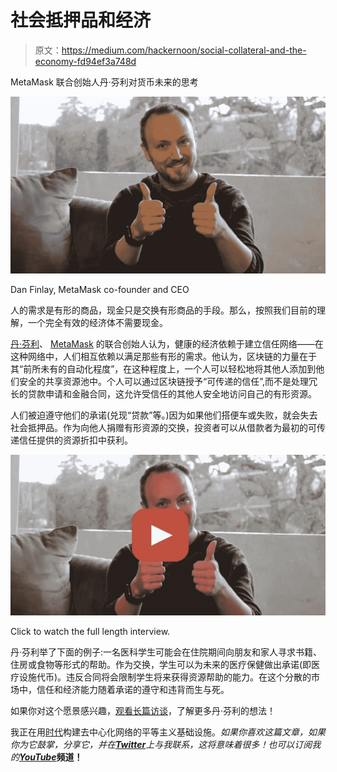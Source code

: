 # 社会抵押品和经济

> 原文：<https://medium.com/hackernoon/social-collateral-and-the-economy-fd94ef3a748d>

MetaMask 联合创始人丹·芬利对货币未来的思考

![](img/24c4156027575b033cc98a5b947a2797.png)

Dan Finlay, MetaMask co-founder and CEO

人的需求是有形的商品，现金只是交换有形商品的手段。那么，按照我们目前的理解，一个完全有效的经济体不需要现金。

[丹·芬利](https://twitter.com/danfinlay)、 [MetaMask](https://metamask.io/) 的联合创始人认为，健康的经济依赖于建立信任网络——在这种网络中，人们相互依赖以满足那些有形的需求。他认为，区块链的力量在于其“前所未有的自动化程度”，在这种程度上，一个人可以轻松地将其他人添加到他们安全的共享资源池中。个人可以通过区块链授予“可传递的信任”,而不是处理冗长的贷款申请和金融合同，这允许受信任的其他人安全地访问自己的有形资源。

人们被迫遵守他们的承诺(兑现“贷款”等。)因为如果他们搭便车或失败，就会失去社会抵押品。作为向他人捐赠有形资源的交换，投资者可以从借款者为最初的可传递信任提供的资源折扣中获利。

[![](img/825bc35eb77827dad9831ba018b66a6f.png)](https://www.youtube.com/watch?v=NukJAHe-AK8&t=3s)

Click to watch the full length interview.

丹·芬利举了下面的例子:一名医科学生可能会在住院期间向朋友和家人寻求书籍、住房或食物等形式的帮助。作为交换，学生可以为未来的医疗保健做出承诺(即医疗设施代币)。违反合同将会限制学生将来获得资源帮助的能力。在这个分散的市场中，信任和经济能力随着承诺的遵守和违背而生与死。

如果你对这个愿景感兴趣，[观看长篇访谈](https://www.youtube.com/watch?v=NukJAHe-AK8&list=PL-UMfJVuezk-YgNUNSgpv-fE6q5Qjokdp&index=5&t=0s)，了解更多丹·芬利的想法！

我正在用[时代](https://era.eco/#step1)构建去中心化网络的平等主义基础设施。*如果你喜欢这篇文章，如果你为它鼓掌，分享它，并在*[***Twitter***](https://twitter.com/ambercazzell)*上与我联系，这将意味着很多！也可以订阅我的*[***YouTube***](https://www.youtube.com/channel/UCJsTKB06gr8smQQIkbIXc9Q)**频道！**